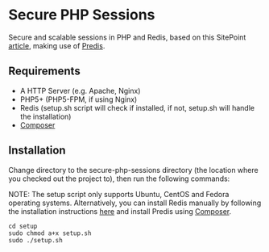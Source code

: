 # Secure PHP Sessions
Secure and scalable sessions in PHP and Redis, based on this SitePoint [article](http://www.sitepoint.com/saving-php-sessions-in-redis), making use of [Predis](https://github.com/nrk/predis).

## Requirements

- A HTTP Server (e.g. Apache, Nginx)
- PHP5+ (PHP5-FPM, if using Nginx)
- Redis (setup.sh script will check if installed, if not, setup.sh will handle the installation)
- [Composer](https://getcomposer.org)

## Installation

Change directory to the secure-php-sessions directory (the location where you checked out the project to), then run the following commands:

NOTE: The setup script only supports Ubuntu, CentOS and Fedora operating systems. Alternatively, you can install Redis manually by following the installation instructions [here](http://redis.io/topics/quickstart) and install Predis using [Composer](https://getcomposer.org).

```
cd setup
sudo chmod a+x setup.sh
sudo ./setup.sh
```
